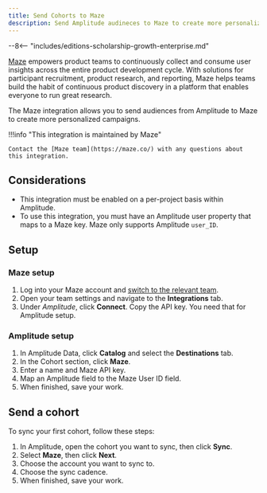 ```yaml
---
title: Send Cohorts to Maze
description: Send Amplitude audineces to Maze to create more personalized campaigns.
---
```

--8<-- "includes/editions-scholarship-growth-enterprise.md"

[Maze](https://maze.co/) empowers product teams to continuously collect and consume user insights across the entire product development cycle. With solutions for participant recruitment, product research, and reporting, Maze helps teams build the habit of continuous product discovery in a platform that enables everyone to run great research. 

The Maze integration allows you to send audiences from Amplitude to Maze to create more personalized campaigns. 

!!!info "This integration is maintained by Maze"
    
    Contact the [Maze team](https://maze.co/) with any questions about this integration.

## Considerations

- This integration must be enabled on a per-project basis within Amplitude.
- To use this integration, you must have an Amplitude user property that maps to a Maze key. Maze only supports Amplitude `user_ID`. 

## Setup

### Maze setup

1. Log into your Maze account and [switch to the relevant team](https://help.maze.co/hc/en-us/articles/4651328987155-Switching-between-teams).
2. Open your team settings and navigate to the **Integrations** tab.
3. Under *Amplitude*, click **Connect**. Copy the API key. You need that for Amplitude setup.

### Amplitude setup

1. In Amplitude Data, click **Catalog** and select the **Destinations** tab.
2. In the Cohort section, click **Maze**.
3. Enter a name and Maze API key.
4. Map an Amplitude field to the Maze User ID field.
5. When finished, save your work.

## Send a cohort

To sync your first cohort, follow these steps:

1. In Amplitude, open the cohort you want to sync, then click **Sync**.
2. Select **Maze**, then click **Next**.
3. Choose the account you want to sync to.
4. Choose the sync cadence.
5. When finished, save your work.
